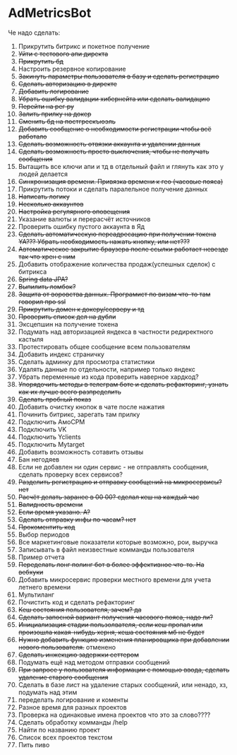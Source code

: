 # AdMetricsBot

Че надо сделать:
1) Прикрутить битрикс и покетное получение
2) ~~Уйти с тестового апи директа~~
3) ~~Прикрутить бд~~
4) Настроить резервное копирование
5) ~~Закинуть параметры пользователя в базу и сделать регистрацию~~
6) ~~Сделать авторизацию в директе~~
7) ~~Добавить логирование~~
8) ~~Убрать ошибку валидации хибернейта или сделать валидацию~~
9) ~~Перейти на рег ру~~
10) ~~Залить прилку на докер~~
11) ~~Сменить бд на постгрескъюэль~~
12) ~~Добавить сообщение о необходимости регистрации чтобы всё работало~~
13) ~~Сделать возможность отвязки аккаунта и удалении данных~~
14) ~~Сделать возможность просто выключения, чтобы не получать сообщения~~
15) Вытащить все ключи апи и тд в отдельный файл и глянуть как это у людей делается
16) ~~Синхронизация времени. Привязка времени к гео (часовые пояса)~~
17) Прикрутить потоки и сделать паралельное получение данных
18) ~~Написать логику~~
19) ~~Несколько аккаунтов~~
20) ~~Настройка регулярного оповещения~~
21) Указание валюты и перерасчёт источников
22) Проверить ошибку пустого аккаунта в Яд
23) ~~Сделать автоматическую переадресацию при получении токена YA??? Убрать необходимость нажать кнопку, или нет???~~
24) ~~Автоматическое закрытие браузера после ссылки работает невезде так что хрен с ним~~
25) Добавить отображение количества продаж(успешных сделок) с битрикса
26) ~~Spring data JPA?~~
27) ~~Выпилить ломбок?~~
28) ~~Защита от воровства данных. Програмист по визам что-то там говорил про ssl~~
29) ~~Прикрутить домен к докеру/серверу и тд~~
30) ~~Проверить список дел на дубли~~
31) Эксцепшин на получение токена
32) Подумать над авторизацией яндекса в частности редиректного кастыля
33) Протестировать общее сообщение всем пользователям
34) Добавить индекс страничку
35) Сделать админку для просмотра статистики
36) Удалять данные по отдельности, например только яндекс
37) Убрать переменные из кода                                 проверить                   наверное хардкод?
38) ~~Упорядочить методы в телеграм боте и сделать рефакторинг, узнать как их лучше всего разпределить~~
39) ~~Сделать пробный показ~~
40) Добавить очистку кнопок в чате после нажатия
41) Починить битрикс, зарегать там прилку
42) Подключить АмоСРМ
43) Подключить VK
44) Подключить Yclients
45) Подключить Mytarget
46) Добавить возможность сотавить отзывы
47) Бан негодяев 
48) Если не добавлен ни один сервис - не отправлять сообщения, сделать проверку всех сервисов?
49) ~~Разделить регистрацию и отправку сообщений на микросервисы? нет~~
50) ~~Расчёт делать заранее в 00 00? сделал кеш на каждый час~~
51) ~~Валидность времени~~
52) ~~Если время указано. А?~~
53) ~~Сделать отправку инфы по часам? нет~~
54) ~~Прокоментить код~~
55) Выбор периодов
56) Все маркетинговые показатели которые возможно, рои, выручка
57) Записывать в файл неизвестные комманды пользователя
58) Пример отчета
59) ~~Переделать лонг полинг бот в более эффективное что-то. На вебхуки~~
60) Добавить микросервис проверки местного времени для учета летнего времени
61) Мультиланг
62) Почистить код и сделать рефакторинг
63) ~~Кеш состояния пользователя, зачем? да~~
64) ~~Сделать запосной вариант получения часового пояса, надо ли?~~
65) ~~Инициализация стадии пользолвателя, если кеш пропал или произошла какая-нибудь херня, кеша состояния мб не будет~~
66) ~~Нужно добавить функцию изменения планировщика при добавлении нового пользователя.~~ отменено
67) ~~Сделать инжекцию задержки сеттером~~
68) Подумать ещё над методом отправки сообщений
69) ~~При запросе у пользователя информации с помощью ввода, сделать удаление старого сообщения~~
70) Сделать в базе лист на удаление старых сообщений, или ненадо, хз, подумать над этим
71) переделать логирование и коменты 
72) Разное время для разных проектов
73) Проверка на одинаковые имена проектов      что это за слово????
74) Сделать обработку комманды /help
75) Найти по названию проект
76) Список всех проектов текстом
77) Пить пиво